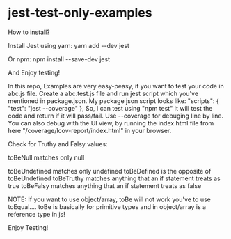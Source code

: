 # jest-test-only-examples

How to install?

Install Jest using yarn:
yarn add --dev jest

Or npm:
npm install --save-dev jest

And Enjoy testing!

In this repo, Examples are very easy-peasy, if you want to test your code in abc.js file. Create a abc.test.js file and run jest script which you've mentioned in package.json. My package json script looks like: 
"scripts": {
    "test": "jest --coverage"
  },
 So, I can test using "npm test" It will test the code and return if it will pass/fail. Use --coverage for debuging line by line.
 You can also debug with the UI view, by running the index.html file from here "/coverage/lcov-report/index.html" in your browser.


Check for Truthy and Falsy values: 

toBeNull matches only null

toBeUndefined matches only undefined
toBeDefined is the opposite of toBeUndefined
toBeTruthy matches anything that an if statement treats as true
toBeFalsy matches anything that an if statement treats as false

NOTE: If you want to use object/array, toBe will not work you've to use toEqual.... toBe is basically for primitive types and in object/array is a reference type in js!

Enjoy Testing! 
